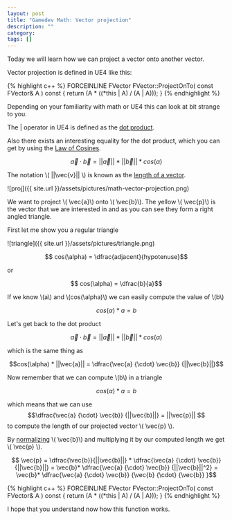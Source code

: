```yaml
---
layout: post
title: "Gamedev Math: Vector projection"
description: ""
category:
tags: []
---
```

Today we will learn how we can project a vector onto another vector.

Vector projection is defined in UE4 like this:

{% highlight c++ %}
FORCEINLINE FVector FVector::ProjectOnTo( const FVector& A ) const 
{ 
	return (A * ((*this | A) / (A | A))); 
}
{% endhighlight %}

Depending on your familiarity with math or UE4 this can look at bit strange to you.

The | operator in UE4 is defined as the [dot product](https://en.wikipedia.org/wiki/Dot_product).

Also there exists an interesting equality for the dot product, which you can get by using the [Law of Cosines](https://en.wikipedia.org/wiki/Law_of_cosines).

$$\vec{a} {\cdot} \vec{b}= ||\vec{a}|| * ||\vec{b}|| * cos(\alpha)$$

The notation \\( ||\vec{v}|| \\) is known as the [length of a vector](https://en.wikipedia.org/wiki/Euclidean_vector#Length).



![proj]({{ site.url }}/assets/pictures/math-vector-projection.png)


We want to project \\( \vec{a}\\) onto \\( \vec{b}\\). The yellow \\( \vec{p}\\) is the vector that we are interested in and as you can see they form a right angled triangle.

First let me show you a regular triangle


![triangle]({{ site.url }}/assets/pictures/triangle.png)


$$ cos(\alpha) = \dfrac{adjacent}{hypotenuse}$$

or

$$ cos(\alpha) = \dfrac{b}{a}$$

If we know \\(a\\) and \\(cos(\alpha)\\) we can easily compute the value of \\(b\\)

$$ cos(\alpha) * a = b $$

Let's get back to the dot product

$$\vec{a} {\cdot} \vec{b}= ||\vec{a}|| * ||\vec{b}|| * cos(\alpha)$$

which is the same thing as

$$cos(\alpha) * ||\vec{a}|| = \dfrac{\vec{a} {\cdot} \vec{b}} {||\vec{b}||}$$

Now remember that we can compute \\(b\\) in a triangle 

$$ cos(\alpha) * a = b $$

which means that we can use $$\dfrac{\vec{a} {\cdot} \vec{b}} {||\vec{b}||} = ||\vec{p}|| $$ to compute the length of our projected vector \\( \vec{p} \\).

By [normalizing](https://en.wikipedia.org/wiki/Unit_vector) \\( \vec{b}\\) and multiplying it by our computed length we get \\( \vec{p} \\).

$$ \vec{p} = \dfrac{\vec{b}}{||\vec{b}||} * \dfrac{\vec{a} {\cdot} \vec{b}} {||\vec{b}||} =  \vec{b}* \dfrac{\vec{a} {\cdot} \vec{b}} {||\vec{b}||^2} =  \vec{b}* \dfrac{\vec{a} {\cdot} \vec{b}} {\vec{b} {\cdot} {\vec{b}} }$$

{% highlight c++ %}
FORCEINLINE FVector FVector::ProjectOnTo( const FVector& A ) const 
{ 
	return (A * ((*this | A) / (A | A))); 
}
{% endhighlight %}

I hope that you understand now how this function works.





